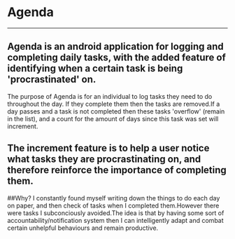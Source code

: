 # Agenda
---
Agenda is an android application for logging and completing daily tasks,
with the added feature of identifying when a certain task is being 'procrastinated' on.
---
The purpose of Agenda is for an individual to log tasks they need to do throughout the day.
If they complete them then the tasks are removed.If a day passes and a task is not completed
then these tasks 'overflow' (remain in the list), and a count for the amount of days since this 
task was set will increment.

The increment feature is to help a user notice what tasks they are procrastinating on,
and therefore reinforce the importance of completing them.
---
##Why?
I constantly found myself writing down the things to do each day on paper, and then
check of tasks when I completed them.However there were tasks I subconciously avoided.The
idea is that by having some sort of accountability/notification system then I can intelligently
adapt and combat certain unhelpful behaviours and remain productive.

